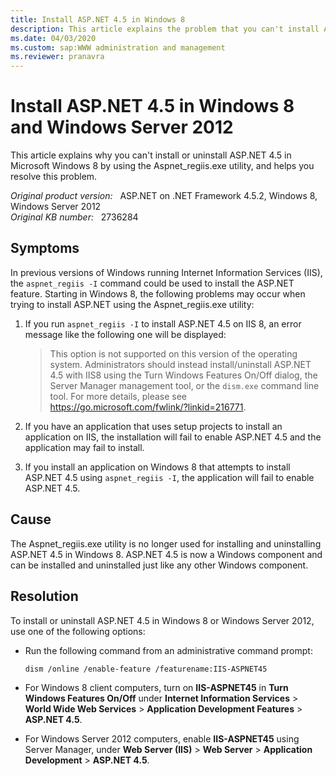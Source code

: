 ```yaml
---
title: Install ASP.NET 4.5 in Windows 8
description: This article explains the problem that you can't install ASP.NET feature by using Aspnet_regiis.exe. It also provides a resolution to install/uninstall ASP.NET in Windows 8 and Windows Server 2012.
ms.date: 04/03/2020
ms.custom: sap:WWW administration and management
ms.reviewer: pranavra
---
```

# Install ASP.NET 4.5 in Windows 8 and Windows Server 2012

This article explains why you can't install or uninstall ASP.NET 4.5 in Microsoft Windows 8 by using the Aspnet_regiis.exe utility, and helps you resolve this problem.

_Original product version:_ &nbsp; ASP.NET on .NET Framework 4.5.2, Windows 8, Windows Server 2012  
_Original KB number:_ &nbsp; 2736284

## Symptoms

In previous versions of Windows running Internet Information Services (IIS), the `aspnet_regiis -I` command could be used to install the ASP.NET feature. Starting in Windows 8, the following problems may occur when trying to install ASP.NET using the Aspnet_regiis.exe utility:

1. If you run `aspnet_regiis -I`  to install ASP.NET 4.5 on IIS 8, an error message like the following one will be displayed:

    > This option is not supported on this version of the operating system. Administrators should instead install/uninstall ASP.NET 4.5 with IIS8 using the Turn Windows Features On/Off dialog, the Server Manager management tool, or the `dism.exe` command line tool. For more details, please see https://go.microsoft.com/fwlink/?linkid=216771.

2. If you have an application that uses setup projects to install an application on IIS, the installation will fail to enable ASP.NET 4.5 and the application may fail to install.
3. If you install an application on Windows 8 that attempts to install ASP.NET 4.5 using `aspnet_regiis -I`, the application will fail to enable ASP.NET 4.5.

## Cause

The Aspnet_regiis.exe utility is no longer used for installing and uninstalling ASP.NET 4.5 in Windows 8. ASP.NET 4.5 is now a Windows component and can be installed and uninstalled just like any other Windows component.

## Resolution

To install or uninstall ASP.NET 4.5 in Windows 8 or Windows Server 2012, use one of the following options:

- Run the following command from an administrative command prompt:

    ```console
    dism /online /enable-feature /featurename:IIS-ASPNET45
    ```

- For Windows 8 client computers, turn on **IIS-ASPNET45** in **Turn Windows Features On/Off** under **Internet Information Services** > **World Wide Web Services** > **Application Development Features** > **ASP.NET 4.5**.
- For Windows Server 2012 computers, enable **IIS-ASPNET45** using Server Manager, under **Web Server (IIS)** > **Web Server** > **Application Development** > **ASP.NET 4.5**.

